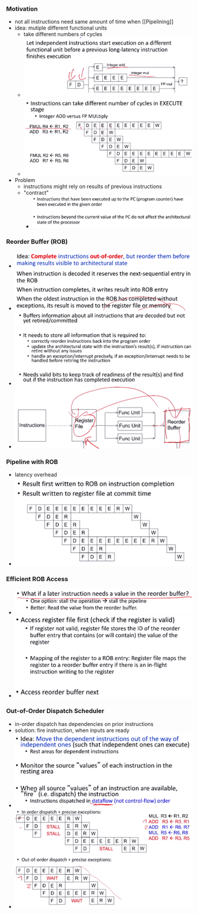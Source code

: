### Motivation
+ not all instructions need same amount of time when [[Pipelining]]
+ idea: mutiple different functional units
	+ take different numbers of cycles
	+ ![](../../../z_images/Pasted%20image%2020230117115624.png)
	+ ![](../../../z_images/Pasted%20image%2020230117115926.png)
+ Problem
	+ instructions might rely on results of previous instructions 
	+ "contract"
		+ ![](../../../z_images/Pasted%20image%2020230117120051.png)

### Reorder Buffer (ROB)
+ ![](../../../z_images/Pasted%20image%2020230117120146.png)
+ ![](../../../z_images/Pasted%20image%2020230117120320.png)
+ ![](../../../z_images/Pasted%20image%2020230117120356.png)
+ ![](../../../z_images/Pasted%20image%2020230117120300.png)

 ### Pipeline with ROB
+ latency overhead
+ ![](../../../z_images/Pasted%20image%2020230117120532.png)

### Efficient ROB Access
+ ![](../../../z_images/Pasted%20image%2020230117120659.png)
+ ![](../../../z_images/Pasted%20image%2020230117120755.png)

### Out-of-Order Dispatch Scheduler
+ in-order dispatch has dependencies on prior instructions
+ solution: fire instruction, when inputs are ready
+ ![](../../../z_images/Pasted%20image%2020230117121755.png)
+ ![](../../../z_images/Pasted%20image%2020230117121859.png)